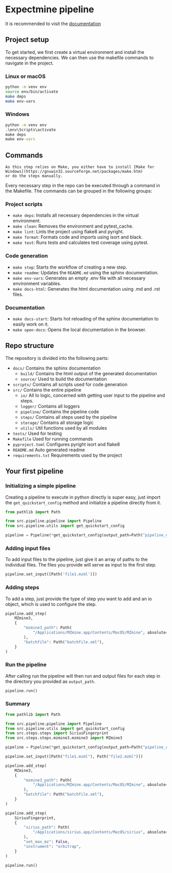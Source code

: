 # Expectmine pipeline

It is recommended to visit the [documentation](https://mpadrutt.github.io/expectmine/)

## Project setup

To get started, we first create a virtual environment and install the
necessary dependencies. We can then use the makefile commands to navigate in
the project.

### Linux or macOS

```bash
python -m venv env
source env/bin/activate
make deps
make env-vars
```

### Windows

```bat
python -m venv env
.\env\Scripts\activate
make deps
make env-vars
```

## Commands

```{note}
As this step relies on Make, you either have to install [Make for Windows](https://gnuwin32.sourceforge.net/packages/make.htm)
or do the steps manually.
```

Every necessary step in the repo can be executed through a command in the 
Makefile. The commands can be grouped in the following groups:

### Project scripts
- `make deps`: Installs all necessary dependencies in the virtual environment.
- `make clean`: Removes the environment and pytest_cache.
- `make lint`: Lints the project using flake8 and pyright.
- `make format`: Formats code and imports using isort and black.
- `make test`: Runs tests and calculates test coverage using pytest.

### Code generation
- `make step`: Starts the workflow of creating a new step.
- `make readme`: Updates the `README.md` using the sphinx documentation.
- `make env-vars`: Generates an empty .env file with all necessary 
  environment variables.
- `make docs-html`: Generates the html documentation using .md and .rst files.

### Documentation
- `make docs-start`: Starts hot reloading of the sphinx documentation to 
  easily work on it.
- `make open-docs`: Opens the local documentation in the browser.
## Repo structure

The repository is divided into the following parts:
- `docs/` Contains the sphinx documentation
  - `build/` Contains the html output of the generated documentation
  - `source/` Used to build the documentation
- `scripts/` Contains all scripts used for code generation
- `src/` Contains the entire pipeline
  - `io/` All Io logic, concerned with getting user input to the pipeline and 
    steps.
  - `logger/` Contains all loggers
  - `pipeline/` Contains the pipeline code
  - `steps/` Contains all steps used by the pipeline
  - `storage/` Contains all storage logic
  - `utils/` Util functions used by all modules
- `tests/` Used for testing
- `Makefile` Used for running commands
- `pyproject.toml` Configures pyright isort and flake8
- `README.md` Auto generated readme
- `requirements.txt` Requirements used by the project
## Your first pipeline

### Initializing a simple pipeline
Creating a pipeline to execute in python directly is super easy, just import 
the `get_quickstart_config` method and initialize a pipeline directly from it.


```python
from pathlib import Path

from src.pipeline.pipeline import Pipeline
from src.pipeline.utils import get_quickstart_config

pipeline = Pipeline(*get_quickstart_config(output_path=Path("pipeline_output")))
```

### Adding input files
To add input files to the pipeline, just give it an array of paths to the 
individual files. The files you provide will serve as input to the first step.

```python
pipeline.set_input([Path('file1.mzml')])
```

### Adding steps
To add a step, just provide the type of step you want to add and an io 
object, which is used to configure the step.

```python
pipeline.add_step(
    MZmine3,
    {
        "mzmine3_path": Path(
            "/Applications/MZmine.app/Contents/MacOS/MZmine", absolute=True
        ),
        "batchfile": Path("batchfile.xml"),
    }
)
```

### Run the pipeline
After calling run the pipeline will then run and output files for each step 
in the directory you provided as `output_path`.

```python
pipeline.run()
```

### Summary
```python
from pathlib import Path

from src.pipeline.pipeline import Pipeline
from src.pipeline.utils import get_quickstart_config
from src.steps.steps import SiriusFingerprint
from src.steps.steps.mzmine3.mzmine3 import MZmine3

pipeline = Pipeline(*get_quickstart_config(output_path=Path("pipeline_output")))

pipeline.set_input([Path("file1.mzml"), Path("file2.mzml")])

pipeline.add_step(
    MZmine3,
    {
        "mzmine3_path": Path(
            "/Applications/MZmine.app/Contents/MacOS/MZmine", absolute=True
        ),
        "batchfile": Path("batchfile.xml"),
    }
)

pipeline.add_step(
    SiriusFingerprint,
    {
        "sirius_path": Path(
            "/Applications/sirius.app/Contents/MacOS/sirius", absolute=True
        ),
        "set_max_mz": False,
        "instrument": "orbitrap",
    }
)

pipeline.run()
```
